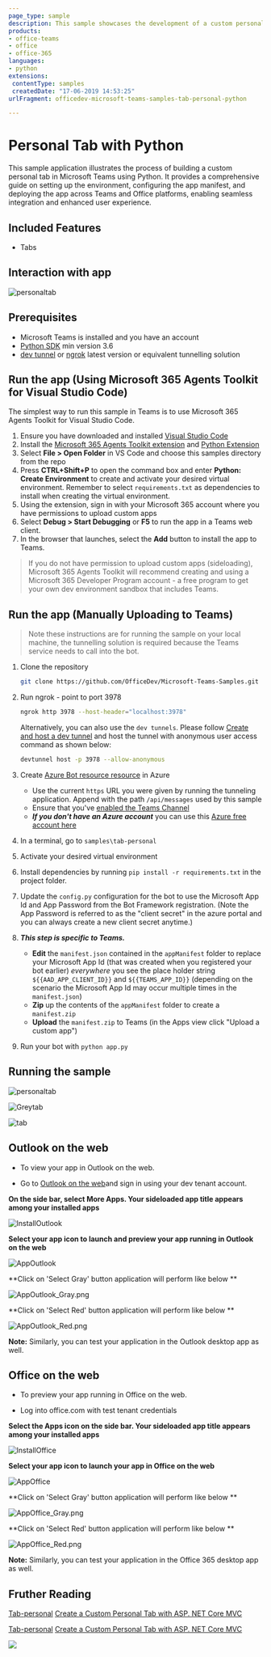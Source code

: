 ```yaml
---
page_type: sample
description: This sample showcases the development of a custom personal tab for Microsoft Teams.
products:
- office-teams
- office
- office-365
languages:
- python
extensions:
 contentType: samples
 createdDate: "17-06-2019 14:53:25"
urlFragment: officedev-microsoft-teams-samples-tab-personal-python

---
```


# Personal Tab with Python

This sample application illustrates the process of building a custom personal tab in Microsoft Teams using Python. It provides a comprehensive guide on setting up the environment, configuring the app manifest, and deploying the app across Teams and Office platforms, enabling seamless integration and enhanced user experience.

 ## Included Features
* Tabs

## Interaction with app

![personaltab](Images/PersonalTabModule.gif)

## Prerequisites

- Microsoft Teams is installed and you have an account
- [Python SDK](https://www.python.org/downloads/) min version 3.6
- [dev tunnel](https://learn.microsoft.com/en-us/azure/developer/dev-tunnels/get-started?tabs=windows) or [ngrok](https://ngrok.com/) latest version or equivalent tunnelling solution


## Run the app (Using Microsoft 365 Agents Toolkit for Visual Studio Code)

The simplest way to run this sample in Teams is to use Microsoft 365 Agents Toolkit for Visual Studio Code.

1. Ensure you have downloaded and installed [Visual Studio Code](https://code.visualstudio.com/docs/setup/setup-overview)
1. Install the [Microsoft 365 Agents Toolkit extension](https://marketplace.visualstudio.com/items?itemName=TeamsDevApp.ms-teams-vscode-extension) and [Python Extension](https://marketplace.visualstudio.com/items?itemName=ms-python.python)
1. Select **File > Open Folder** in VS Code and choose this samples directory from the repo
1. Press **CTRL+Shift+P** to open the command box and enter **Python: Create Environment** to create and activate your desired virtual environment. Remember to select `requirements.txt` as dependencies to install when creating the virtual environment.
1. Using the extension, sign in with your Microsoft 365 account where you have permissions to upload custom apps
1. Select **Debug > Start Debugging** or **F5** to run the app in a Teams web client.
1. In the browser that launches, select the **Add** button to install the app to Teams.

> If you do not have permission to upload custom apps (sideloading), Microsoft 365 Agents Toolkit will recommend creating and using a Microsoft 365 Developer Program account - a free program to get your own dev environment sandbox that includes Teams.

## Run the app (Manually Uploading to Teams)

> Note these instructions are for running the sample on your local machine, the tunnelling solution is required because
the Teams service needs to call into the bot.

1) Clone the repository

    ```bash
    git clone https://github.com/OfficeDev/Microsoft-Teams-Samples.git
    ```

2) Run ngrok - point to port 3978

   ```bash
   ngrok http 3978 --host-header="localhost:3978"
   ```  

   Alternatively, you can also use the `dev tunnels`. Please follow [Create and host a dev tunnel](https://learn.microsoft.com/en-us/azure/developer/dev-tunnels/get-started?tabs=windows) and host the tunnel with anonymous user access command as shown below:

   ```bash
   devtunnel host -p 3978 --allow-anonymous
   ```

3) Create [Azure Bot resource resource](https://docs.microsoft.com/azure/bot-service/bot-service-quickstart-registration) in Azure
    - Use the current `https` URL you were given by running the tunneling application. Append with the path `/api/messages` used by this sample
    - Ensure that you've [enabled the Teams Channel](https://docs.microsoft.com/azure/bot-service/channel-connect-teams?view=azure-bot-service-4.0)
    - __*If you don't have an Azure account*__ you can use this [Azure free account here](https://azure.microsoft.com/free/)

4) In a terminal, go to `samples\tab-personal`

5) Activate your desired virtual environment

6) Install dependencies by running ```pip install -r requirements.txt``` in the project folder.

7) Update the `config.py` configuration for the bot to use the Microsoft App Id and App Password from the Bot Framework registration. (Note the App Password is referred to as the "client secret" in the azure portal and you can always create a new client secret anytime.)

8) __*This step is specific to Teams.*__
    - **Edit** the `manifest.json` contained in the `appManifest` folder to replace your Microsoft App Id (that was created when you registered your bot earlier) *everywhere* you see the place holder string `${{AAD_APP_CLIENT_ID}}` and `${{TEAMS_APP_ID}}` (depending on the scenario the Microsoft App Id may occur multiple times in the `manifest.json`)
    - **Zip** up the contents of the `appManifest` folder to create a `manifest.zip`
    - **Upload** the `manifest.zip` to Teams (in the Apps view click "Upload a custom app")

9) Run your bot with `python app.py`



## Running the sample

![personaltab](Images/personaltab.png)

![Greytab](Images/Greytab.png)

![tab](Images/Redtab.png)


## Outlook on the web

- To view your app in Outlook on the web.

- Go to [Outlook on the web](https://outlook.office.com/mail/)and sign in using your dev tenant account.

**On the side bar, select More Apps. Your sideloaded app title appears among your installed apps**

![InstallOutlook](Images/InstallOutlook.png)

**Select your app icon to launch and preview your app running in Outlook on the web**

![AppOutlook](Images/AppOutlook.png)

**Click on 'Select Gray' button application will perform like below **

![AppOutlook_Gray.png](Images/AppOutlook_Gray.png)

**Click on 'Select Red' button application will perform like below **

![AppOutlook_Red.png](Images/AppOutlook_Red.png)

**Note:** Similarly, you can test your application in the Outlook desktop app as well.

## Office on the web

- To preview your app running in Office on the web.

- Log into office.com with test tenant credentials

**Select the Apps icon on the side bar. Your sideloaded app title appears among your installed apps**

![InstallOffice](Images/InstallOffice.png)

**Select your app icon to launch your app in Office on the web**

![AppOffice](Images/AppOffice.png) 

**Click on 'Select Gray' button application will perform like below **

![AppOffice_Gray.png](Images/AppOffice_Gray.png)

**Click on 'Select Red' button application will perform like below **

![AppOffice_Red.png](Images/AppOffice_Red.png)

**Note:** Similarly, you can test your application in the Office 365 desktop app as well.

## Fruther Reading
[Tab-personal](https://learn.microsoft.com/en-us/microsoftteams/platform/tabs/what-are-tabs)
[Create a Custom Personal Tab with ASP. NET Core MVC](https://learn.microsoft.com/en-us/microsoftteams/platform/tabs/how-to/create-personal-tab?pivots=mvc-csharp)


[Tab-personal](https://learn.microsoft.com/microsoftteams/platform/tabs/what-are-tabs)
[Create a Custom Personal Tab with ASP. NET Core MVC](https://learn.microsoft.com/microsoftteams/platform/tabs/how-to/create-personal-tab?pivots=mvc-csharp)

<img src="https://pnptelemetry.azurewebsites.net/microsoft-teams-samples/samples/tab-personal-python" />
